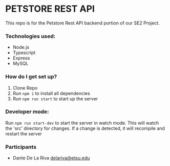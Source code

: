 # PETSTORE REST API

This repo is for the Petstore Rest API backend portion of our SE2 Project.

### Technologies used:

- Node.js
- Typescript
- Express
- MySQL

### How do I get set up?

1. Clone Repo
2. Run `npm i` to install all dependencies
3. Run `npm run start` to start up the server

### Developer mode:

Run `npm run start-dev` to start the server in watch mode. This will watch the 'src' directory for changes. If a change is detected, it will recompile and restart the server

### Participants

- Dante De La Riva delariva@etsu.edu
